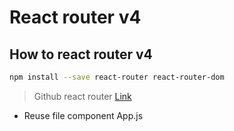 # React router v4

## How to react router v4
```bash
npm install --save react-router react-router-dom
```
> Github react router [Link](https://github.com/ReactTraining/react-router)

* Reuse file component App.js
```js
```
